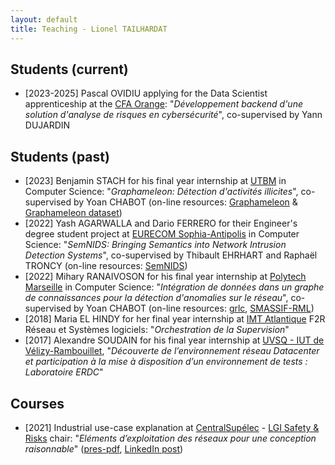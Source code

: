 ```yaml
---
layout: default
title: Teaching - Lionel TAILHARDAT
---
```


## Students (current)

* [2023-2025] Pascal OVIDIU applying for the Data Scientist apprenticeship at the [CFA Orange](https://orange.jobs/site/fr-cfa/): "*Développement backend d'une solution d'analyse de risques en cybersécurité*", co-supervised by Yann DUJARDIN

## Students (past)

* [2023] Benjamin STACH for his final year internship at [UTBM](https://www.utbm.fr/) in Computer Science: "*Graphameleon: Détection d'activités illicites*", co-supervised by Yoan CHABOT (on-line resources: [Graphameleon](https://github.com/Orange-OpenSource/graphameleon) & [Graphameleon dataset](https://github.com/Orange-OpenSource/graphameleon-ds))
* [2022] Yash AGARWALLA and Dario FERRERO for their Engineer's degree student project at [EURECOM Sophia-Antipolis](https://www.eurecom.fr/) in Computer Science: "*SemNIDS: Bringing Semantics into Network Intrusion Detection Systems*", co-supervised by Thibault EHRHART and Raphaël TRONCY (on-line resources: [SemNIDS](https://github.com/D2KLab/SemNIDS))
* [2022] Mihary RANAIVOSON for his final year internship at [Polytech Marseille](https://polytech.univ-amu.fr/) in Computer Science: "*Intégration de données dans un graphe de connaissances pour la détection d'anomalies sur le réseau*", co-supervised by Yoan CHABOT (on-line resources: [grlc](https://github.com/Orange-OpenSource/grlc), [SMASSIF-RML](https://github.com/Orange-OpenSource/SMASSIF-RML))
* [2018] Maria EL HINDY for her final year internship at [IMT Atlantique](https://www.imt-atlantique.fr/fr) F2R Réseau et Systèmes logiciels: "*Orchestration de la Supervision*"
* [2017] Alexandre SOUDAIN for his final year internship at [UVSQ - IUT de Vélizy-Rambouillet](https://www.iut-velizy-rambouillet.uvsq.fr/), "*Découverte de l’environnement réseau Datacenter et participation à la mise à disposition d’un environnement de tests : Laboratoire ERDC*"

## Courses

* [2021] Industrial use-case explanation at [CentralSupélec](https://www.centralesupelec.fr/) - [LGI Safety & Risks](http://lgi.centralesupelec.fr/en/node/167) chair: "*Eléments d’exploitation des réseaux pour une conception raisonnable*" ([pres-pdf](pubs/lgi_orange_2020-2021_lecture.pdf), [LinkedIn post](https://www.linkedin.com/posts/activity-6772189715404857344-tAsY))
